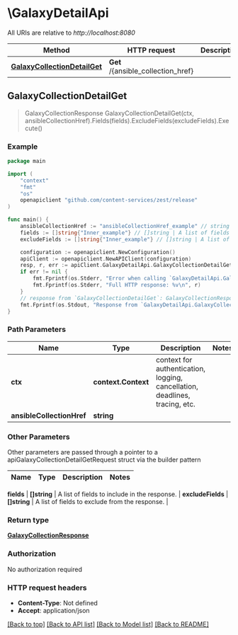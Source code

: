 # \GalaxyDetailApi

All URIs are relative to *http://localhost:8080*

Method | HTTP request | Description
------------- | ------------- | -------------
[**GalaxyCollectionDetailGet**](GalaxyDetailApi.md#GalaxyCollectionDetailGet) | **Get** /{ansible_collection_href} | 



## GalaxyCollectionDetailGet

> GalaxyCollectionResponse GalaxyCollectionDetailGet(ctx, ansibleCollectionHref).Fields(fields).ExcludeFields(excludeFields).Execute()





### Example

```go
package main

import (
    "context"
    "fmt"
    "os"
    openapiclient "github.com/content-services/zest/release"
)

func main() {
    ansibleCollectionHref := "ansibleCollectionHref_example" // string | 
    fields := []string{"Inner_example"} // []string | A list of fields to include in the response. (optional)
    excludeFields := []string{"Inner_example"} // []string | A list of fields to exclude from the response. (optional)

    configuration := openapiclient.NewConfiguration()
    apiClient := openapiclient.NewAPIClient(configuration)
    resp, r, err := apiClient.GalaxyDetailApi.GalaxyCollectionDetailGet(context.Background(), ansibleCollectionHref).Fields(fields).ExcludeFields(excludeFields).Execute()
    if err != nil {
        fmt.Fprintf(os.Stderr, "Error when calling `GalaxyDetailApi.GalaxyCollectionDetailGet``: %v\n", err)
        fmt.Fprintf(os.Stderr, "Full HTTP response: %v\n", r)
    }
    // response from `GalaxyCollectionDetailGet`: GalaxyCollectionResponse
    fmt.Fprintf(os.Stdout, "Response from `GalaxyDetailApi.GalaxyCollectionDetailGet`: %v\n", resp)
}
```

### Path Parameters


Name | Type | Description  | Notes
------------- | ------------- | ------------- | -------------
**ctx** | **context.Context** | context for authentication, logging, cancellation, deadlines, tracing, etc.
**ansibleCollectionHref** | **string** |  | 

### Other Parameters

Other parameters are passed through a pointer to a apiGalaxyCollectionDetailGetRequest struct via the builder pattern


Name | Type | Description  | Notes
------------- | ------------- | ------------- | -------------

 **fields** | **[]string** | A list of fields to include in the response. | 
 **excludeFields** | **[]string** | A list of fields to exclude from the response. | 

### Return type

[**GalaxyCollectionResponse**](GalaxyCollectionResponse.md)

### Authorization

No authorization required

### HTTP request headers

- **Content-Type**: Not defined
- **Accept**: application/json

[[Back to top]](#) [[Back to API list]](../README.md#documentation-for-api-endpoints)
[[Back to Model list]](../README.md#documentation-for-models)
[[Back to README]](../README.md)

